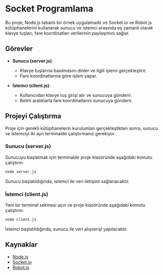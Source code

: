 # Socket Programlama

Bu proje, Node.js tabanlı bir örnek uygulamadır ve Socket.io ve Robot.js kütüphanelerini kullanarak sunucu ve istemci arasında eş zamanlı olarak klavye tuşları, fare koordinatları verilerinin paylaşımını sağlar.

## Görevler 

- **Sunucu (server.js)**:
    - Klavye tuşlarına basılmasını dinler ve ilgili işlemi gerçekleştirir.
    - Fare koordinatlarına göre işlem yapar.

- **İstemci (client.js)**:
    - Kullanıcıdan klavye tuş girişi alır ve sunucuya gönderir.
    - Belirli aralıklarla fare koordinatlarını sunucuya gönderir.


## Projeyi Çalıştırma

Proje için gerekli kütüphanelerin kurulumları gerçekleştikten sonra, sunucu ve istemciyi iki ayrı terminalde çalıştırmanız gerekiyor.

### Sunucu (server.js)

Sunucuyu başlatmak için terminalde proje klasöründe aşağıdaki komutu çalıştırın:

```bash
node server.js
```

Sunucu başlatıldığında, istemci ile veri iletişimi sağlanacaktır.

### İstemci (client.js)

Yeni bir terminal sekmesi açın ve proje klasöründe aşağıdaki komutu çalıştırın:

```bash
node client.js
```

İstemci başlatıldığında, sunucu ile veri alışverişi yapılacaktır.

## Kaynaklar

- [Node.js](https://nodejs.org/)
- [Socket.io](https://socket.io/)
- [Robot.js](https://github.com/octalmage/robotjs)
